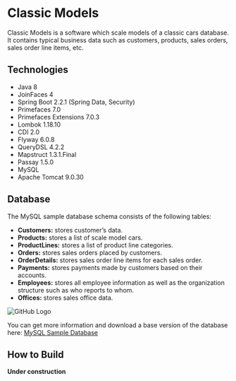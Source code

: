 # Classic Models

Classic Models is a software which scale models of a classic cars database. It contains typical business data such as customers, products, sales orders, sales order line items, etc.

## Technologies

* Java 8
* JoinFaces 4
* Spring Boot 2.2.1 (Spring Data, Security)
* Primefaces 7.0
* Primefaces Extensions 7.0.3
* Lombok 1.18.10
* CDI 2.0
* Flyway 6.0.8
* QueryDSL 4.2.2
* Mapstruct 1.3.1.Final
* Passay 1.5.0
* MySQL
* Apache Tomcat 9.0.30

## Database

The MySQL sample database schema consists of the following tables:

* **Customers:** stores customer’s data.
* **Products:** stores a list of scale model cars.
* **ProductLines:** stores a list of product line categories.
* **Orders:** stores sales orders placed by customers.
* **OrderDetails:** stores sales order line items for each sales order.
* **Payments:** stores payments made by customers based on their accounts.
* **Employees:** stores all employee information as well as the organization structure such as who reports to whom.
* **Offices:** stores sales office data.

![GitHub Logo](https://www.mysqltutorial.org/wp-content/uploads/2009/12/MySQL-Sample-Database-Schema.png)

You can get more information and download a base version of the database here: [MySQL Sample Database](https://www.mysqltutorial.org/mysql-sample-database.aspx)

## How to Build
**Under construction**
